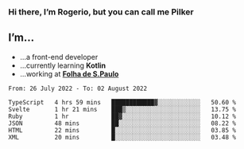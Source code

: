 ### Hi there, I’m Rogerio, but you can call me Pilker

## I’m…
- …a front-end developer
- …currently learning **Kotlin**
- …working at [**Folha de S.Paulo**](https://www.folha.com.br/)

<!--START_SECTION:waka-->

```text
From: 26 July 2022 - To: 02 August 2022

TypeScript   4 hrs 59 mins   ████████████▓░░░░░░░░░░░░   50.60 %
Svelte       1 hr 21 mins    ███▒░░░░░░░░░░░░░░░░░░░░░   13.75 %
Ruby         1 hr            ██▓░░░░░░░░░░░░░░░░░░░░░░   10.12 %
JSON         48 mins         ██░░░░░░░░░░░░░░░░░░░░░░░   08.22 %
HTML         22 mins         █░░░░░░░░░░░░░░░░░░░░░░░░   03.85 %
XML          20 mins         █░░░░░░░░░░░░░░░░░░░░░░░░   03.48 %
```

<!--END_SECTION:waka-->
